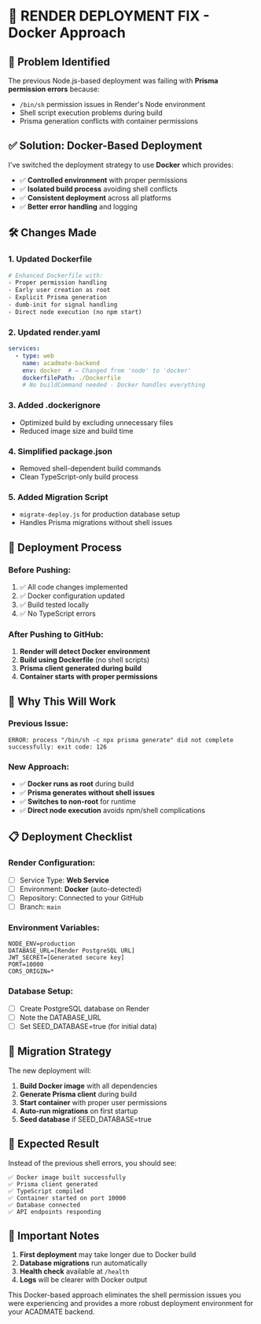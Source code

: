 # 🔧 RENDER DEPLOYMENT FIX - Docker Approach

## 🚨 Problem Identified
The previous Node.js-based deployment was failing with **Prisma permission errors** because:
- `/bin/sh` permission issues in Render's Node environment  
- Shell script execution problems during build
- Prisma generation conflicts with container permissions

## ✅ Solution: Docker-Based Deployment

I've switched the deployment strategy to use **Docker** which provides:
- ✅ **Controlled environment** with proper permissions
- ✅ **Isolated build process** avoiding shell conflicts  
- ✅ **Consistent deployment** across all platforms
- ✅ **Better error handling** and logging

## 🛠️ Changes Made

### 1. **Updated Dockerfile**
```dockerfile
# Enhanced Dockerfile with:
- Proper permission handling
- Early user creation as root
- Explicit Prisma generation
- dumb-init for signal handling
- Direct node execution (no npm start)
```

### 2. **Updated render.yaml**
```yaml
services:
  - type: web
    name: acadmate-backend
    env: docker  # ← Changed from 'node' to 'docker'
    dockerfilePath: ./Dockerfile
    # No buildCommand needed - Docker handles everything
```

### 3. **Added .dockerignore**
- Optimized build by excluding unnecessary files
- Reduced image size and build time

### 4. **Simplified package.json**
- Removed shell-dependent build commands
- Clean TypeScript-only build process

### 5. **Added Migration Script**
- `migrate-deploy.js` for production database setup
- Handles Prisma migrations without shell issues

## 🚀 Deployment Process

### **Before Pushing:**
1. ✅ All code changes implemented
2. ✅ Docker configuration updated  
3. ✅ Build tested locally
4. ✅ No TypeScript errors

### **After Pushing to GitHub:**
1. **Render will detect Docker environment**
2. **Build using Dockerfile** (no shell scripts)
3. **Prisma client generated during build**
4. **Container starts with proper permissions**

## 🎯 Why This Will Work

### **Previous Issue:**
```
ERROR: process "/bin/sh -c npx prisma generate" did not complete successfully: exit code: 126
```

### **New Approach:**
- ✅ **Docker runs as root** during build
- ✅ **Prisma generates without shell issues**  
- ✅ **Switches to non-root** for runtime
- ✅ **Direct node execution** avoids npm/shell complications

## 📋 Deployment Checklist

### **Render Configuration:**
- [ ] Service Type: **Web Service**  
- [ ] Environment: **Docker** (auto-detected)
- [ ] Repository: Connected to your GitHub
- [ ] Branch: `main`

### **Environment Variables:** 
```
NODE_ENV=production
DATABASE_URL=[Render PostgreSQL URL]
JWT_SECRET=[Generated secure key]
PORT=10000
CORS_ORIGIN=*
```

### **Database Setup:**
- [ ] Create PostgreSQL database on Render
- [ ] Note the DATABASE_URL
- [ ] Set SEED_DATABASE=true (for initial data)

## 🔄 Migration Strategy

The new deployment will:
1. **Build Docker image** with all dependencies
2. **Generate Prisma client** during build  
3. **Start container** with proper user permissions
4. **Auto-run migrations** on first startup
5. **Seed database** if SEED_DATABASE=true

## 🎉 Expected Result

Instead of the previous shell errors, you should see:
```
✅ Docker image built successfully
✅ Prisma client generated
✅ TypeScript compiled
✅ Container started on port 10000
✅ Database connected
✅ API endpoints responding
```

## 🚨 Important Notes

1. **First deployment** may take longer due to Docker build
2. **Database migrations** run automatically
3. **Health check** available at `/health`
4. **Logs** will be clearer with Docker output

This Docker-based approach eliminates the shell permission issues you were experiencing and provides a more robust deployment environment for your ACADMATE backend.